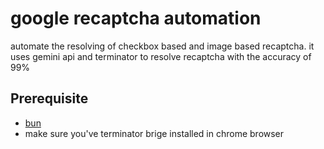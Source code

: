# google recaptcha automation 
automate the resolving of checkbox based and image based recaptcha. it uses gemini api and terminator to resolve recaptcha with the accuracy  of 99%

## Prerequisite 
- [bun](https://bun.sh/)
- make sure you've terminator brige installed in chrome browser
